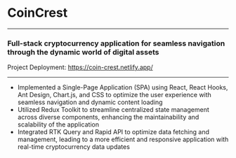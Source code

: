 # CoinCrest
--------------------
### Full-stack cryptocurrency application for seamless navigation through the dynamic world of digital assets

Project Deployment: https://coin-crest.netlify.app/

--------------------
* Implemented a Single-Page Application (SPA) using React, React Hooks, Ant Design, Chart.js, and CSS to
optimize the user experience with seamless navigation and dynamic content loading
* Utilized Redux Toolkit to streamline centralized state management across diverse components, enhancing the
maintainability and scalability of the application
* Integrated RTK Query and Rapid API to optimize data fetching and management, leading to a more efficient and
responsive application with real-time cryptocurrency data updates
